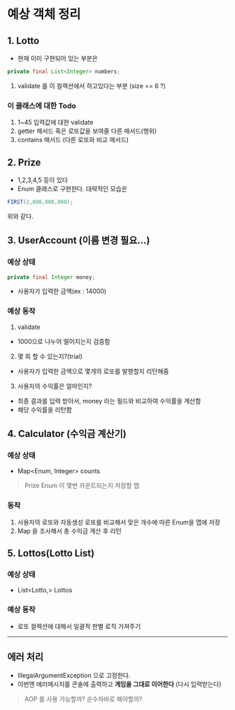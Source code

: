 # 예상 객체 정리

## 1. Lotto

- 현재 이미 구현되어 있는 부분은
```java
private final List<Integer> numbers;
```
1. validate 를 이 컬렉션에서 하고있다는 부분 (size == 6 ?)

### 이 클래스에 대한 Todo

1. 1~45 입력값에 대한 validate
2. getter 매서드 혹은 로또값을 보여줄 다른 매서드(행위)
3. contains 매서드 (다른 로또와 비교 매서드)

## 2. Prize

- 1,2,3,4,5 등이 있다
- Enum 클래스로 구현한다. 대략적인 모습은
```java
FIRST(2,000,000,000);
```

위와 같다.

## 3. UserAccount (이름 변경 필요...)

### 예상 상태

```java
private final Integer money;
```

- 사용자가 입력한 금액(ex : 14000)

### 예상 동작

1. validate
- 1000으로 나누어 떨어지는지 검증함

2. 몇 회 할 수 있는지?(trial)
- 사용자가 입력한 금액으로 몇개의 로또를 발행할지 리턴해줌

3. 사용자의 수익률은 얼마인지?
- 최종 결과를 입력 받아서, money 라는 필드와 비교하여 수익률을 계산함
- 해당 수익률을 리턴함

## 4. Calculator (수익금 계산기)
### 예상 상태
- Map<Enum, Integer> counts
> Prize Enum 이 몇번 카운트되는지 저장할 맵

### 동작
1. 사용자의 로또와 자동생성 로또를 비교해서 맞은 개수에 따른 Enum을 맵에 저장
2. Map 을 조사해서 총 수익금 계산 후 리턴

## 5. Lottos(Lotto List)
### 예상 상태

- List<Lotto,> Lottos

### 예상 동작

- 로또 컬렉션에 대해서 일괄적 판별 로직 가져주기


---

## 에러 처리

- IllegalArgumentException 으로 고정한다.
- 이번엔 에러메시지를 콘솔에 출력하고 __게임을 그대로 이어한다__ (다시 입력받는다)

> AOP 를 사용 가능할까? 순수자바로 해야할까?